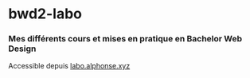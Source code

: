 # bwd2-labo

### Mes différents cours et mises en pratique en Bachelor Web Design
Accessible depuis [labo.alphonse.xyz](https://labo.alphonse.xyz)
